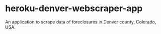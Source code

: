 # heroku-denver-webscraper-app
An application to scrape data of foreclosures in Denver county, Colorado, USA.
